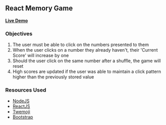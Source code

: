 ## React Memory Game
**[Live Demo](https://justinvert.github.io/react-game/)**

### Objectives
1. The user must be able to click on the numbers presented to them
2. When the user clicks on a number they already haven't, their 'Current Score' will increase by one
3. Should the user click on the same number after a shuffle, the game will reset
4. High scores are updated if the user was able to maintain a click pattern higher than the previously stored value


### Resources Used
* [NodeJS](https://nodejs.org/en/)
* [ReactJS](https://reactjs.org/)
* [Twemoji](https://github.com/twitter/twemoji)
* [Bootstrap](http://getbootstrap.com/)
